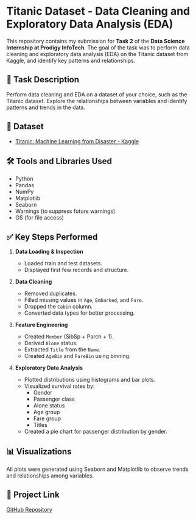 # Titanic Dataset - Data Cleaning and Exploratory Data Analysis (EDA)

This repository contains my submission for **Task 2** of the **Data Science Internship at Prodigy InfoTech**. The goal of the task was to perform data cleaning and exploratory data analysis (EDA) on the Titanic dataset from Kaggle, and identify key patterns and relationships.

## 📌 Task Description

Perform data cleaning and EDA on a dataset of your choice, such as the Titanic dataset. Explore the relationships between variables and identify patterns and trends in the data.

## 📂 Dataset

- [Titanic: Machine Learning from Disaster - Kaggle](https://www.kaggle.com/c/titanic/data)

## 🛠️ Tools and Libraries Used

- Python
- Pandas
- NumPy
- Matplotlib
- Seaborn
- Warnings (to suppress future warnings)
- OS (for file access)

## ✅ Key Steps Performed

1. **Data Loading & Inspection**
   - Loaded train and test datasets.
   - Displayed first few records and structure.

2. **Data Cleaning**
   - Removed duplicates.
   - Filled missing values in `Age`, `Embarked`, and `Fare`.
   - Dropped the `Cabin` column.
   - Converted data types for better processing.

3. **Feature Engineering**
   - Created `Member` (SibSp + Parch + 1).
   - Derived `Alone` status.
   - Extracted `Title` from the `Name`.
   - Created `AgeBin` and `FareBin` using binning.

4. **Exploratory Data Analysis**
   - Plotted distributions using histograms and bar plots.
   - Visualized survival rates by:
     - Gender
     - Passenger class
     - Alone status
     - Age group
     - Fare group
     - Titles
   - Created a pie chart for passenger distribution by gender.

## 📊 Visualizations

All plots were generated using Seaborn and Matplotlib to observe trends and relationships among variables.

## 🔗 Project Link

[GitHub Repository](https://github.com/SanKrishnan/Prodigy_DS_02)

